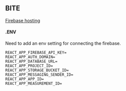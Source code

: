 ## BITE

[Firebase hosting](https://bite-client.web.app/dashboard)


#### .ENV

Need to add an env setting for connecting the firebase.
```
REACT_APP_FIREBASE_API_KEY=
REACT_APP_AUTH_DOMAIN=
REACT_APP_DATABASE_URL=
REACT_APP_PROJECT_ID=
REACT_APP_STORAGE_BUCKET_ID=
REACT_APP_MESSAGING_SENDER_ID=
REACT_APP_APP_ID=
REACT_APP_MEASUREMENT_ID=
```
